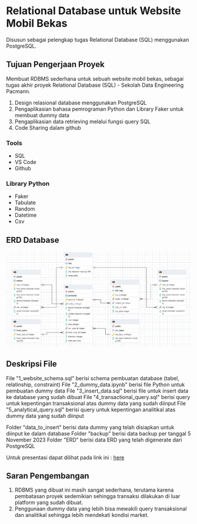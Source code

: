 # Relational Database untuk Website Mobil Bekas
Disusun sebagai pelengkap tugas Relational Database (SQL) menggunakan PostgreSQL.


## Tujuan Pengerjaan Proyek
Membuat RDBMS sederhana untuk sebuah website mobil bekas, sebagai tugas akhir proyek Relational Database (SQL) - Sekolah Data Engineering Pacmann.

1. Design relasional database menggunakan PostgreSQL
2. Pengaplikasian bahasa pemrograman Python dan Library Faker untuk membuat dummy data
3. Pengaplikasian data retrieving melalui fungsi query SQL
4. Code Sharing dalam github

### Tools
* SQL
* VS Code
* Github

### Library Python
* Faker
* Tabulate
* Random
* Datetime
* Csv


## ERD Database
![alt text](https://github.com/dessynrs/website_mobil_bekas/blob/main/ERD/ERD_website_mobil_bekas_postgres.png)


## Deskripsi File 
File "1_website_schema.sql" berisi schema pembuatan database (tabel, relatinship, constraint)
File "2_dummy_data.ipynb" berisi file Python untuk pembuatan dummy data
File "3_insert_data.sql" berisi file untuk insert data ke database yang sudah dibuat
File "4_transactional_query.sql" berisi query untuk kepentingan transaksional atas dummy data yang sudah diinput
File "5_analytical_query.sql" berisi query untuk kepentingan analitikal atas dummy data yang sudah diinput

Folder "data_to_insert" berisi data dummy yang telah disiapkan untuk diinput ke dalam database
Folder "backup" berisi data backup per tanggal 5 November 2023
Folder "ERD" berisi data ERD yang telah digenerate dari PostgreSQL 

Untuk presentasi dapat dilihat pada link ini : [here](https://drive.google.com/file/d/100rGcV-U9N1tcW9DZ9SBkuN4-qkEJbJJ/view?usp=sharing)


## Saran Pengembangan
1. RDBMS yang dibuat ini masih sangat sederhana, terutama karena pembatasan proyek sedemikian sehingga transaksi dilakukan di luar platform yang sudah dibuat.
2. Penggunaan dummy data yang lebih bisa mewakili query transaksional dan analitikal sehingga lebih mendekati kondisi market.
